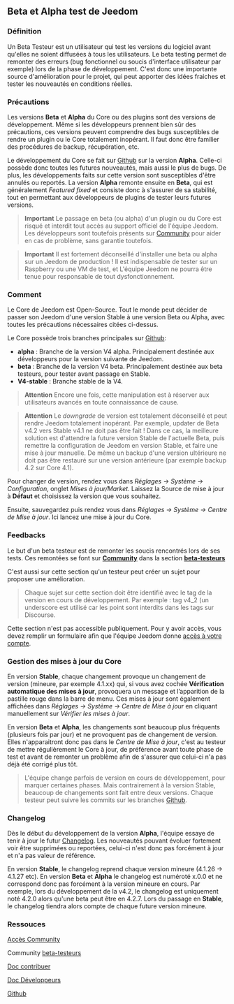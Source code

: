
## Beta et Alpha test de Jeedom

### Définition

Un Beta Testeur est un utilisateur qui test les versions du logiciel avant qu'elles ne soient diffusées à tous les utilisateurs. Le beta testing permet de remonter des erreurs (bug fonctionnel ou soucis d'interface utilisateur par exemple) lors de la phase de développement. C'est donc une importante source d'amélioration pour le projet, qui peut apporter des idées fraiches et tester les nouveautés en conditions réelles. 

### Précautions

Les versions **Beta** et **Alpha** du Core ou des plugins sont des versions de développement. Même si les développeurs prennent bien sûr des précautions, ces versions peuvent comprendre des bugs susceptibles de rendre un plugin ou le Core totalement inopérant. Il faut donc être familier des procédures de backup, récupération, etc.

Le développement du Core se fait sur [Github](https://github.com/jeedom/core) sur la version **Alpha**. Celle-ci possède donc toutes les futures nouveautés, mais aussi le plus de bugs. De plus, les développements faits sur cette version sont susceptibles d'être annulés ou reportés. La version **Alpha** remonte ensuite en **Beta**, qui est généralement *Featured fixed* et consiste donc à s'assurer de sa stabilité, tout en permettant aux développeurs de plugins de tester leurs futures versions.

> **Important**
> Le passage en beta (ou alpha) d'un plugin ou du Core est risqué et interdit tout accès au support officiel de l'équipe Jeedom. Les développeurs sont toutefois présents sur [Community](https://community.jeedom.com/) pour aider en cas de problème, sans garantie toutefois.

> **Important**
> Il est fortement déconseillé d'installer une beta ou alpha sur un Jeedom de production ! Il est indispensable de tester sur un Raspberry ou une VM de test, et L'équipe Jeedom ne pourra être tenue pour responsable  de tout dysfonctionnement.

### Comment

Le Core de Jeedom est Open-Source. Tout le monde peut décider de passer son Jeedom d'une version Stable à une version Beta ou Alpha, avec toutes les précautions nécessaires citées ci-dessus.

Le Core possède trois branches principales sur [Github](https://github.com/jeedom/core):

-  **alpha** : Branche de la version V4 alpha. Principalement destinée aux développeurs pour la version suivante de Jeedom.
-  **beta** : Branche de la version V4 beta. Principalement destinée aux beta testeurs, pour tester avant passage en Stable.
-  **V4-stable** : Branche stable de la V4.

> **Attention**
> Encore une fois, cette manipulation est à réserver aux utilisateurs avancés en toute connaissance de cause.

> **Attention**
> Le *downgrade* de version est totalement déconseillé et peut rendre Jeedom totalement inopérant. Par exemple, updater de Beta v4.2 vers Stable v4.1 ne doit pas être fait ! Dans ce cas, la meilleure solution est d'attendre la future version Stable de l'actuelle Beta, puis remettre la configuration de Jeedom en version Stable, et faire une mise à jour manuelle. De même un backup d'une version ultérieure ne doit pas être restauré sur une version antérieure (par exemple backup 4.2 sur Core 4.1).

Pour changer de version, rendez vous dans *Réglages → Système → Configuration*, onglet *Mises à jour/Market*. Laissez la Source de mise à jour à **Défaut** et choisissez la version que vous souhaitez.

Ensuite, sauvegardez puis rendez vous dans *Réglages → Système → Centre de Mise à jour*. Ici lancez une mise à jour du Core.

### Feedbacks

Le but d'un beta testeur est de remonter les soucis rencontrés lors de ses tests.
Ces remontées se font sur **[Community](https://community.jeedom.com/)** dans la section **[beta-testeurs](https://community.jeedom.com/c/salon-des-beta-testeurs/6)**

C'est aussi sur cette section qu'un testeur peut créer un sujet pour proposer une amélioration.

> Chaque sujet sur cette section doit être identifié avec le tag de la version en cours de développement. Par exemple : tag v4_2 (un underscore est utilisé car les point sont interdits dans les tags sur Discourse.

Cette section n'est pas accessible publiquement. Pour y avoir accès, vous devez remplir un formulaire afin que l'équipe Jeedom donne [accès à votre compte](https://blog.jeedom.com/jeedom-partenaire-beta-testeur/).

### Gestion des mises à jour du Core

En version **Stable**, chaque changement provoque un changement de version (mineure, par exemple 4.1.xx) qui, si vous avez cochée **Vérification automatique des mises à jour**, provoquera un message et l’apparition de la pastille rouge dans la barre de menu. Ces mises à jour sont également affichées dans *Réglages → Système → Centre de Mise à jour* en cliquant manuellement sur *Vérifier les mises à jour*.

En version **Beta** et **Alpha**, les changements sont beaucoup plus fréquents (plusieurs fois par jour) et ne provoquent pas de changement de version. Elles n'apparaitront donc pas dans le *Centre de Mise à jour*, c'est au testeur de mettre régulièrement le Core à jour, de préférence avant toute phase de test et avant de remonter un problème afin de s'assurer que celui-ci n'a pas déjà été corrigé plus tôt.

> L'équipe change parfois de version en cours de développement, pour marquer certaines phases. Mais contrairement à la version Stable, beaucoup de changements sont fait entre deux versions. Chaque testeur peut suivre les commits sur les branches [Github](https://github.com/jeedom/core).

### Changelog

Dès le début du développement de la version **Alpha**, l'équipe essaye de tenir à jour le futur [Changelog](/fr_FR/core/#VERSION#/changelog). Les nouveautés pouvant évoluer fortement voir être supprimées ou reportées, celui-ci n'est donc pas forcément à jour et n'a pas valeur de référence.

En version **Stable**, le changelog reprend chaque version mineure (4.1.26 -> 4.1.27 etc). En version **Beta** et **Alpha** le changelog est numéroté x.0.0 et ne correspond donc pas forcément à la version mineure en cours. Par exemple, lors du développement de la v4.2, le changelog est uniquement noté 4.2.0 alors qu'une beta peut être en 4.2.7. Lors du passage en **Stable**, le changelog tiendra alors compte de chaque future version mineure.

### Ressouces

 [Accès Community](https://blog.jeedom.com/jeedom-partenaire-beta-testeur/)
 
Community [beta-testeurs](https://community.jeedom.com/c/salon-des-beta-testeurs/6)

[Doc contribuer](/#LANG#/contribute/)

[Doc Développeurs](/#LANG#/dev/)

[Github](https://github.com/jeedom/core)
